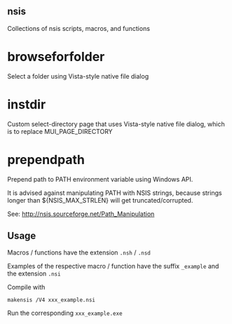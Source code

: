 nsis
----
Collections of nsis scripts, macros, and functions

browseforfolder
===============
Select a folder using Vista-style native file dialog

instdir
=======
Custom select-directory page that uses Vista-style native file dialog, which is to replace MUI_PAGE_DIRECTORY

prependpath
===========
Prepend path to PATH environment variable using Windows API.

It is advised against manipulating PATH with NSIS strings, because strings longer than ${NSIS_MAX_STRLEN} will get truncated/corrupted.

See: http://nsis.sourceforge.net/Path_Manipulation

Usage
-----
Macros / functions have the extension `.nsh` / `.nsd`

Examples of the respective macro / function have the suffix `_example` and the extension `.nsi`

Compile with

    makensis /V4 xxx_example.nsi

Run the corresponding `xxx_example.exe`